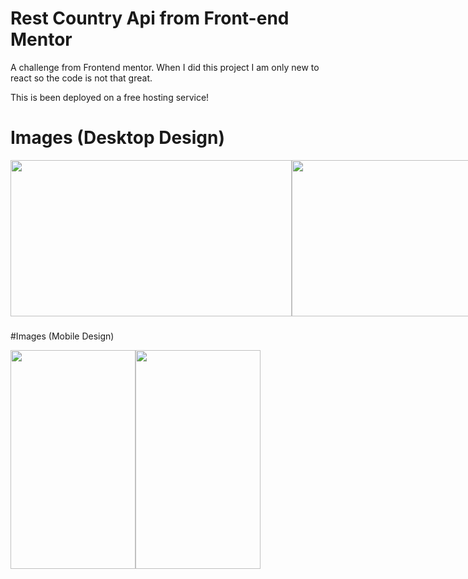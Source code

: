 
# Rest Country Api from Front-end Mentor

A challenge from Frontend mentor. When I did this project I am only new to react so the code is not that great. 

This is been deployed on a free hosting service!

# Images (Desktop Design)

<div align="center">
  <div style="display: flex;">
    
<img width="450" height="250" src="https://github.com/Jerome-study/rest-countries-api-with-color-theme-switcher-/assets/119875460/d453fc19-22db-4860-93fd-829932befded" style="vertical-align: top;" />
<img width="450" height="250" src="https://github.com/Jerome-study/rest-countries-api-with-color-theme-switcher-/assets/119875460/049b4a23-4617-44d8-bed5-cf068e79ae20" style="vertical-align: top;" />
<img width="450" height="250" src="https://github.com/Jerome-study/rest-countries-api-with-color-theme-switcher-/assets/119875460/68683cfd-40de-429a-8be4-cbd19a8aba64" style="vertical-align: top;" />
  </div>
</div>

###

#Images (Mobile Design)

<div align="center">
  <div style="display: flex;">
    
<img width="200" height="350" src="https://github.com/Jerome-study/rest-countries-api-with-color-theme-switcher-/assets/119875460/0d8f3c92-5aff-48b0-9612-8db25e85c89e" style="vertical-align: top;" />
<img width="200" height="350" src="https://github.com/Jerome-study/rest-countries-api-with-color-theme-switcher-/assets/119875460/81462f24-6872-4878-a5ac-64e96f57c215" style="vertical-align: top;" />

  </div>
</div>
